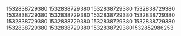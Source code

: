 1532838729380
1532838729380
1532838729380
1532838729380
1532838729380
1532838729380
1532838729380
1532838729380
1532838729380
1532838729380
1532838729380
1532838729380
1532838729380
1532838729380
15328387293801532852986253